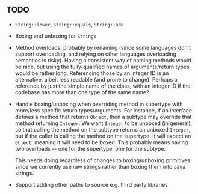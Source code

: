 ## TODO

* `String::lower`, `String::equals`, `String::add`

* Boxing and unboxing for `String`s

* Method overloads, probably by renaming (since some languages don't support
  overloading, and relying on other languages overloading semantics is risky).
  Having a consistent way of naming methods would be nice,
  but using the fully-qualified names of arguments/return types would be
  rather long. Referencing those by an integer ID is an alternative,
  albeit less readable (and prone to change). Perhaps a reference by
  just the simple name of the class, with an integer ID if the codebase
  has more than one type of the same name?

* Handle boxing/unboxing when overriding method in supertype with more/less
  specific return types/arguments. For instance, if an interface defines a
  method that returns `Object`, then a subtype may override that method
  returning `Integer`. We want `Integer` to be unboxed (in general),
  so that calling the method on the subtype returns an unboxed `Integer`,
  but if the caller is calling the method on the supertype, it will expect
  an `Object`, meaning it will need to be boxed. This probably means having
  two overloads -- one for the supertype, one for the subtype.

  This needs doing regardless of changes to boxing/unboxing primitives since
  we currently use raw strings rather than boxing them into Java strings.

* Support adding other paths to source e.g. third party libraries
